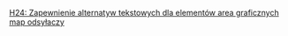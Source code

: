 [H24: Zapewnienie alternatyw tekstowych dla elementów area graficznych map odsyłaczy](https://www.w3.org/WAI/WCAG21/Techniques/html/H24)